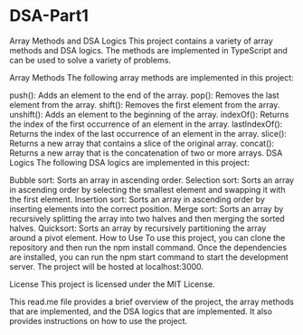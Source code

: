 # DSA-Part1

Array Methods and DSA Logics
This project contains a variety of array methods and DSA logics. The methods are implemented in TypeScript and can be used to solve a variety of problems.

Array Methods
The following array methods are implemented in this project:

push(): Adds an element to the end of the array.
pop(): Removes the last element from the array.
shift(): Removes the first element from the array.
unshift(): Adds an element to the beginning of the array.
indexOf(): Returns the index of the first occurrence of an element in the array.
lastIndexOf(): Returns the index of the last occurrence of an element in the array.
slice(): Returns a new array that contains a slice of the original array.
concat(): Returns a new array that is the concatenation of two or more arrays.
DSA Logics
The following DSA logics are implemented in this project:

Bubble sort: Sorts an array in ascending order.
Selection sort: Sorts an array in ascending order by selecting the smallest element and swapping it with the first element.
Insertion sort: Sorts an array in ascending order by inserting elements into the correct position.
Merge sort: Sorts an array by recursively splitting the array into two halves and then merging the sorted halves.
Quicksort: Sorts an array by recursively partitioning the array around a pivot element.
How to Use
To use this project, you can clone the repository and then run the npm install command. Once the dependencies are installed, you can run the npm start command to start the development server. The project will be hosted at localhost:3000.

License
This project is licensed under the MIT License.

This read.me file provides a brief overview of the project, the array methods that are implemented, and the DSA logics that are implemented. It also provides instructions on how to use the project.
